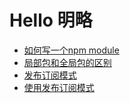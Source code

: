 # Hello 明略

* [如何写一个npm module](/node/how-to-write-a-npm-module/)
* [局部包和全局包的区别](/node/difference-between-local-and-global-module/)
* [发布订阅模式](/node/publish-subscribe-pattern)
* [使用发布订阅模式](/node/use-publish-subscribe-pattern)

